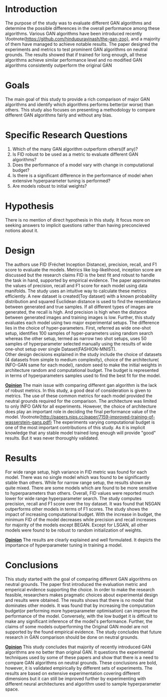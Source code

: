  # Introduction 
  The purpose of the study was to evaluate different GAN algorithms and determine the possible differences in the overall performance among these algorithms. Various GAN algorithms have been introduced recently \footnote{https://github.com/hindupuravinash/the-gan-zoo}, and a majority of them have managed to achieve notable results. The paper designed the experiments and  metrics to test prominent GAN algorithms on neutral grounds. The results showed that if trained for long enough, all these algorithms achieve similar performance level and no modified GAN algorithms consistently outperform the original GAN 
  
# Goals

The main goal of this study to provide a rich comparison of major GAN algorithms and identify which algorithms performs better(or worse)  than others. This study also focuses on presenting a methodology to compare different GAN algorithms fairly and without any bias.

# Specific Research Questions

1. Which of the many GAN algorithm outperform others(If any)?
2. Is FID robust  to be used as  a metric to evaluate different   GAN algorithms?
3. Does the performance of a model vary with change in computational budget?
4. Is there is a significant difference in the performance of model when extensive hyperparameter tuning is performed?
5. Are models robust to initial weights?

# Hypothesis
There is no mention of direct hypothesis in this study. It focus more on seeking answers to implicit questions rather than having  preconcieved notions about it.
# Design

The authors use FID (Fréchet Inception Distance), precision, recall, and F1 score to evaluate the models. Metrics like log-likelihood, inception score are discussed but the research claims FID is the best fit and robust to handle the task in hand, supported by empirical evidence.
The paper approximates the values of precision, recall and F1 score for each model using data manifolds. The study uses an intuitive way to calculate these metrics efficiently. A new dataset is created(Toy dataset) with a known probability distribution and squared Euclidean distance is used to find the resemblance between generated and true samples. If all different types of images are generated, the recall is high. And precision is high when the distance between generated images and training images is low. 
Further, this study evaluates each model using two major experimental setups. The difference lies in the choice of hyper-parameters. First, referred as wide one-shot setup, identifies 100 samples of hyper-parameters using random search whereas the other setup, termed as narrow two shot setups, uses 50 samples of hyperparameter selected manually using the results of wide one-shot setup over single Dataset(FASHION-MNIST).    
Other design decisions explained in the study include the choice of datasets (4 datasets from simple to medium complexity), choice of the architecture( INFO-GAN same for each model), random seed to make the initial weights in architecture random and computational budget. The budget is represented in terms of hyperparameters samples used to find the best fit for the model.

<b><u>Opinion</u></b>
The main issue with comparing different gan algorithm is the lack of robust metrics. In this study, a good deal of consideration is given to metrics. The use of these common metrics for each model provided the neutral grounds required for the comparison. 
The architecture was limited to only INFO GAN for all experiments. However, the choice of architecture does play an important role in deciding the final performance value of the model. \footnote{http://papers.nips.cc/paper/7159-improved-training-of-wasserstein-gans.pdf} 
The experiments varying computational budget is one of the most important contributions of this study. As it is implicit knowledge that any stable model trained long enough will provide "good" results. But it was never thoroughly validated.

# Results

For wide range setup, high variance in FID metric was found for each model. There was no single model which was found to be significantly stable than others. While for narrow range setup, the results shown are quite mixed. There are some models which are found to be more sensitive to hyperparameters than others. Overall, FID values were reported much lower for wide range hyperparameter search.
The study computes precision, recall and F1 score over the toy dataset. It was found that NSGAN outperforms other models in terms of F1 scores.
The study shows the impact of increasing computational budget. With the increase in budget, the minimum FID of the model decreases while  precision and recall increases for majority of the models except BEGAN. 
Except for LSGAN, all other models were found to be robust to random initialization of weights. 

<b><u>Opinion</u></b>
The results are clearly explained and well formulated. It depicts the importance of hyperparameter tuning in training a model. 
# Conclusions
This study started with the goal of comparing different GAN algorithms on neutral grounds. The paper first introduced the evaluation metric and emperical evidence supporting the choice. In order to make the research feasible, researchers makes pragmatic choices about experimental design and results were obtained. The results shows that there is no model that dominates other models. It was found that by increasing the computation budget(or performing more hyperparameter optimisation) can improve the performance of the model. Conversely, with the low budget it is difficult to make any significant inference of the model's performance.
Further, the claims of some models outperforming the Original GAN model are not supported by the found empirical evidence. The study concludes that future research in GAN comparison should be done on neutral grounds.

<b><u>Opinion</u></b>
This study concludes that majority of recently introduced GAN algorithms are no better than original GAN. It questions the experimental techniques used by some of these papers and show that there is a need to compare GAN algorithms on neutral grounds. These conclusions are bold, however, it is validated empirically by different sets of experiments. The results are based on extensive experimentation covering different dimensions but it can still be improved further by experimenting with different neural architectures and algorithm used to sample hyperparameter space.  
<!--stackedit_data:
eyJoaXN0b3J5IjpbLTI2ODAyMDEyMSwxNTQ3Nzc1ODY4LDE1ND
c3NzU4NjgsMTUxNzEwNDQwMCw4Mzg1NTYyMjEsMTE5MjE1NDM1
NSwtMTc5Njc3Mzg5MiwtMTUyNDE3MTgzMiw5ODc4NzYxNywyMT
MwMjAzNDU1LDY5MDEwMTgzOCwxMTQ4NTk2NDI5LC02NDQ3MTE3
NTksNTc2NDAzNTk0LC0yMTM3MzE1NjY3LC01ODk3OTE2NjYsLT
U4OTc5MTY2Niw1MzAwNzQ2OTksLTE5OTk3NTA4NDUsMTk3NDAy
MDEzXX0=
-->
